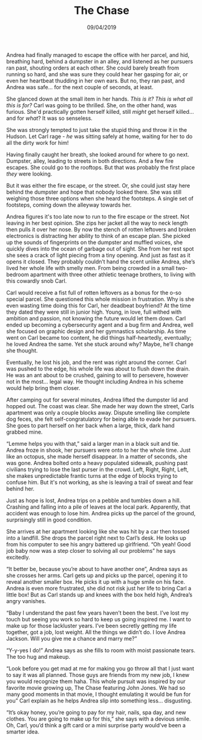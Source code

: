 ﻿---
template: page
title: The Chase
date: 09/04/2019
year: 2019
tags: ['shorts']
---

Andrea had finally managed to escape the office with her parcel, and hid, breathing hard, behind a dumpster in an alley, and listened as her pursuers ran past, shouting orders at each other. She could barely breath from running so hard, and she was sure they could hear her gasping for air, or even her heartbeat thudding in her own ears. But no, they ran past, and Andrea was safe... for the next couple of seconds, at least.

She glanced down at the small item in her hands. *This is it? This is what all this is for?* Carl was going to be thrilled. She, on the other hand, was furious. She'd practically gotten herself killed, still *might* get herself killed... and for *what*? It was so senseless.

She was strongly tempted to just take the stupid thing and throw it in the Hudson. Let Carl rage - *he* was sitting safely at home, waiting for her to do all the dirty work for him!

Having finally caught her breath, she looked around for where to go next. Dumpster, alley, leading to streets in both directions. And a few fire escapes. She could go to the rooftops. But that was probably the first place *they* were looking.

But it was either the fire escape, or the street. Or, she could just stay here behind the dumpster and hope that nobody looked there. She was still weighing those three options when she heard the footsteps. A single set of footsteps, coming down the alleyway towards her.

Andrea figures it's too late now to run to the fire escape or the street. Not leaving in her best opinion. She zips her jacket all the way to neck length then pulls it over her nose. By now the stench of rotten leftovers and broken electronics is distracting her ability to think of an escape plan. She picked up the sounds of fingerprints on the dumpster and muffled voices, she quickly dives into the ocean of garbage out of sight. She from her rest spot she sees a crack of light piecing from a tiny opening. And just as fast as it opens it closed. They probably couldn’t hand the scent unlike Andrea, she’s lived her whole life with smelly men. From being crowded in a small two-bedroom apartment with three other athletic teenage brothers, to living with this cowardly snob Carl. 

Carl would receive a fist full of rotten leftovers as a bonus for the o-so special parcel. She questioned this whole mission in frustration. Why is she even wasting time doing this for Carl, her deadbeat boyfriend? At the time they dated they were still in junior high. Young, in love, full withed with ambition and passion, not knowing the future would let them down.  Carl ended up becoming a cybersecurity agent and a bug firm and Andrea, well she focused on graphic design and her gymnastics scholarship. As time went on Carl became too content, he did things half-heartedly, eventually; he loved Andrea the same. Yet she stuck around why? Maybe, he’ll change she thought.

Eventually, he lost his job, and the rent was right around the corner. Carl was pushed to the edge, his whole life was about to flush down the drain. He was an ant about to be crushed, gaining to will to persevere, however not in the most… legal way. He thought including Andrea in his scheme would help bring them closer. 

After camping out for several minutes, Andrea lifted the dumpster lid and hopped out. The coast was clear. She made her way down the street, Carls apartment was only a couple blocks away. Dispute smelling like complete dog feces, she felt self-congratulatory for being able to evade her pursuers. She goes to part herself on her back when a large, thick, dark hand grabbed mine.

“Lemme helps you with that,” said a larger man in a black suit and tie. Andrea froze in shook, her pursuers were onto to her the whole time. Just like an octopus, she made herself disappear. In a matter of seconds, she was gone. Andrea bolted onto a heavy populated sidewalk, pushing past civilians trying to lose the last purser in the crowd. Left, Right, Right, Left, she makes unpredictable frantic turns at the edge of blocks trying to confuse him. But it's not working, as she is leaving a trail of sweat and fear behind her.

Just as hope is lost, Andrea trips on a pebble and tumbles down a hill. Crashing and falling into a pile of leaves at the local park. Apparently, that accident was enough to lose him. Andrea picks up the parcel of the ground, surprisingly still in good condition. 

She arrives at her apartment looking like she was hit by a car then tossed into a landfill. She drops the parcel right next to Carl’s desk. He looks up from his computer to see his angry battered up girlfriend. “Oh yeah! Good job baby now was a step closer to solving all our problems” he says excitedly. 

“It better be, because you’re about to have another one”, Andrea says as she crosses her arms. Carl gets up and picks up the parcel, opening it to reveal another smaller box. He picks it up with a huge smile on his face. Andrea is even more frustrated, she did not risk just her life to bring Carl a little box! But as Carl stands up and knees with the box held high, Andrea’s angry vanishes. 

“Baby I understand the past few years haven’t been the best. I’ve lost my touch but seeing you work so hard to keep us going inspired me. I want to make up for those lackluster years. I’ve been secretly getting my life together, got a job, lost weight. All the things we didn’t do. I love Andrea Jackson. Will you give me a chance and marry me?” 

“Y-y-yes I do!” Andrea says as she fills to room with moist passionate tears. The too hug and makeup.

“Look before you get mad at me for making you go throw all that I just want to say it was all planned. Those guys are friends from my new job, I knew you would recognize them haha. This whole pursuit was inspired by our favorite movie growing up, The Chase featuring John Jones. We had so many good moments in that movie, I thought emulating it would be fun for you” Carl explain as he helps Andrea slip into something less… disgusting.

“It’s okay honey, you’re going to pay for my hair, nails, spa day, and new clothes. You are going to make up for this,” she says with a devious smile. Oh, Carl, you’d think a gift card or a mini surprise party would’ve been a smarter idea.
